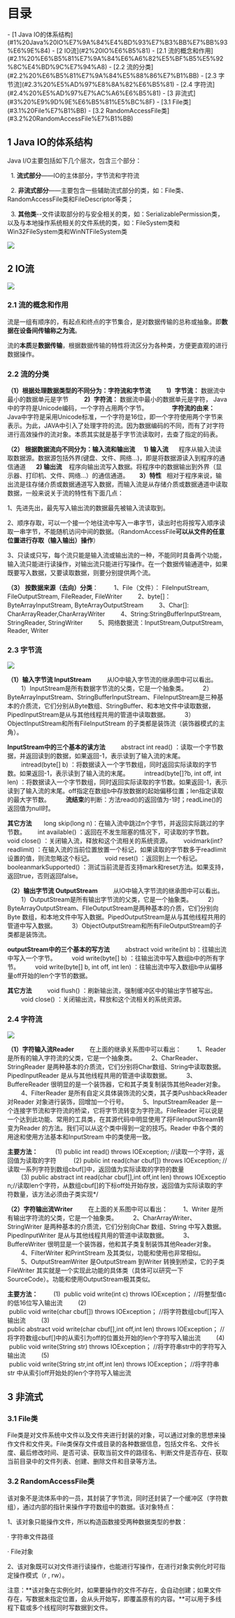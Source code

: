 <h1>目录</h1>
- [1 Java IO的体系结构](#1%20Java%20IO%E7%9A%84%E4%BD%93%E7%B3%BB%E7%BB%93%E6%9E%84)
- [2 IO流](#2%20IO%E6%B5%81)
	- [2.1 流的概念和作用](#2.1%20%E6%B5%81%E7%9A%84%E6%A6%82%E5%BF%B5%E5%92%8C%E4%BD%9C%E7%94%A8)
	- [2.2 流的分类](#2.2%20%E6%B5%81%E7%9A%84%E5%88%86%E7%B1%BB)
	- [2.3 字节流](#2.3%20%E5%AD%97%E8%8A%82%E6%B5%81)
	- [2.4 字符流](#2.4%20%E5%AD%97%E7%AC%A6%E6%B5%81)
- [3 非流式](#3%20%E9%9D%9E%E6%B5%81%E5%BC%8F)
	- [3.1 File类](#3.1%20File%E7%B1%BB)
	- [3.2 RandomAccessFile类](#3.2%20RandomAccessFile%E7%B1%BB)

## 1 Java IO的体系结构

Java I/O主要包括如下几个层次，包含三个部分：

  1. **流式部分**――IO的主体部分，字节流和字符流

  2. **非流式部分**――主要包含一些辅助流式部分的类，如：File类、RandomAccessFile类和FileDescriptor等类；

  3. **其他类**--文件读取部分的与安全相关的类，如：SerializablePermission类，以及与本地操作系统相关的文件系统的类，如：FileSystem类和Win32FileSystem类和WinNTFileSystem类

![](https://image-for.oss-cn-guangzhou.aliyuncs.com/for-obsidian/Java_Study/2_%E5%AD%A6%E4%B9%A0%E7%AC%94%E8%AE%B0/1_Java%E8%AF%AD%E8%A8%80%E6%A0%B8%E5%BF%83/1_Java%E5%9F%BA%E7%A1%80/1_Java%E5%A4%8D%E4%B9%A0%E7%AC%94%E8%AE%B0/image-20240228003634305.png)

## 2 IO流

![](https://image-for.oss-cn-guangzhou.aliyuncs.com/for-obsidian/Java_Study/2_%E5%AD%A6%E4%B9%A0%E7%AC%94%E8%AE%B0/1_Java%E8%AF%AD%E8%A8%80%E6%A0%B8%E5%BF%83/1_Java%E5%9F%BA%E7%A1%80/1_Java%E5%A4%8D%E4%B9%A0%E7%AC%94%E8%AE%B0/image-20240228003641107.png)

### 2.1 流的概念和作用

流是一组有顺序的，有起点和终点的字节集合，是对数据传输的总称或抽象。即**数据在设备间传输称之为流**。

流的**本质**是**数据传输**，根据数据传输的特性将流区分为各种类，方便更直观的进行数据操作。
### 2.2 流的分类

**（1）根据处理数据类型的不同分为：字符流和字节流**
        **1)**  **字节流：** 数据流中最小的数据单元是字节
        **2)**  **字符流：** 数据流中最小的数据单元是字符， Java中的字符是Unicode编码，一个字符占用两个字节。
             **字符流的由来：** Java中字符是采用Unicode标准，一个字符是16位，即一个字符使用两个字节来表示。为此，JAVA中引入了处理字符的流。因为数据编码的不同，而有了对字符进行高效操作的流对象。本质其实就是基于字节流读取时，去查了指定的码表。

**（2） 根据数据流向不同分为：输入流和输出流**
    **1) 输入流**
	     程序从输入流读取数据源。数据源包括外界(键盘、文件、网络…)，即是将数据源读入到程序的通信通道
     **2) 输出流**
	   程序向输出流写入数据。将程序中的数据输出到外界（显示器、打印机、文件、网络…）的通信通道。
     **3）特性**
	  相对于程序来说，输出流是往存储介质或数据通道写入数据，而输入流是从存储介质或数据通道中读取数据，一般来说关于流的特性有下面几点：

1、先进先出，最先写入输出流的数据最先被输入流读取到。

2、顺序存取，可以一个接一个地往流中写入一串字节，读出时也将按写入顺序读取一串字节，不能随机访问中间的数据。（RandomAccessFile**可以从文件的任意位置进行存取（输入输出）操作**）

3、只读或只写，每个流只能是输入流或输出流的一种，不能同时具备两个功能，输入流只能进行读操作，对输出流只能进行写操作。在一个数据传输通道中，如果既要写入数据，又要读取数据，则要分别提供两个流。

**（3） 按数据来源（去向）分类**：
        1、File（文件）： FileInputStream, FileOutputStream, FileReader, FileWriter
        2、byte[]：ByteArrayInputStream, ByteArrayOutputStream
        3、Char[]: CharArrayReader,CharArrayWriter
        4、String:StringBufferInputStream, StringReader, StringWriter
        5、网络数据流：InputStream,OutputStream, Reader, Writer
### 2.3 字节流

![](https://image-for.oss-cn-guangzhou.aliyuncs.com/for-obsidian/Java_Study/2_%E5%AD%A6%E4%B9%A0%E7%AC%94%E8%AE%B0/1_Java%E8%AF%AD%E8%A8%80%E6%A0%B8%E5%BF%83/1_Java%E5%9F%BA%E7%A1%80/1_Java%E5%A4%8D%E4%B9%A0%E7%AC%94%E8%AE%B0/image-20240228003856307.png)

**（1）输入字节流 InputStream**
        从IO中输入字节流的继承图中可以看出。
        1）InputStream是所有数据字节流的父类，它是一个抽象类。
        2）ByteArrayInputStream、StringBufferInputStream、FileInputStream是三种基本的介质流，它们分别从Byte数组、StringBuffer、和本地文件中读取数据，PipedInputStream是从与其他线程共用的管道中读取数据。
        3）ObjectInputStream和所有FileInputStream 的子类都是装饰流（装饰器模式的主角）。

**InputStream中的三个基本的读方法**
        abstract int read() ：读取一个字节数据，并返回读到的数据，如果返回-1，表示读到了输入流的末尾。
        intread(byte[] b) ：将数据读入一个字节数组，同时返回实际读取的字节数。如果返回-1，表示读到了输入流的末尾。
        intread(byte[]?b, int off, int len) ：将数据读入一个字节数组，同时返回实际读取的字节数。如果返回-1，表示读到了输入流的末尾。off指定在数组b中存放数据的起始偏移位置；len指定读取的最大字节数。
        **流结束**的判断：方法read()的返回值为-1时；readLine()的返回值为null时。

**其它方法**
      long skip(long n)：在输入流中跳过n个字节，并返回实际跳过的字节数。
      int available() ：返回在不发生阻塞的情况下，可读取的字节数。
      void close() ：关闭输入流，释放和这个流相关的系统资源。
      voidmark(int?readlimit) ：在输入流的当前位置放置一个标记，如果读取的字节数多于readlimit设置的值，则流忽略这个标记。
      void reset() ：返回到上一个标记。
      booleanmarkSupported() ：测试当前流是否支持mark和reset方法。如果支持，返回true，否则返回false。

**（2）输出字节流 OutputStream**
        从IO中输入字节流的继承图中可以看出。
        1）OutputStream是所有输出字节流的父类，它是一个抽象类。
        2）ByteArrayOutputStream、FIleOutputStream是两种基本的介质，它们分别向Byte 数组，和本地文件中写入数据。PipedOutputStream是从与其他线程共用的管道中写入数据。
        3）ObjectOutputStream和所有FileOutputStream的子类都是装饰流。

**outputStream中的三个基本的写方法**
        abstract void write(int b)：往输出流中写入一个字节。
        void write(byte[] b) ：往输出流中写入数组b中的所有字节。
        void write(byte[] b, int off, int len) ：往输出流中写入数组b中从偏移量off开始的len个字节的数据。

**其它方法**
        void flush() ：刷新输出流，强制缓冲区中的输出字节被写出。
        void close() ：关闭输出流，释放和这个流相关的系统资源。
### 2.4 字符流

![](https://image-for.oss-cn-guangzhou.aliyuncs.com/for-obsidian/Java_Study/2_%E5%AD%A6%E4%B9%A0%E7%AC%94%E8%AE%B0/1_Java%E8%AF%AD%E8%A8%80%E6%A0%B8%E5%BF%83/1_Java%E5%9F%BA%E7%A1%80/1_Java%E5%A4%8D%E4%B9%A0%E7%AC%94%E8%AE%B0/image-20240228004106854.png)

**（1）字符输入流Reader**
        在上面的继承关系图中可以看出：
        1、Reader是所有的输入字符流的父类，它是一个抽象类。
        2、CharReader、StringReader 是两种基本的介质流，它们分别将Char数组、String中读取数据。PipedInputReader 是从与其他线程共用的管道中读取数据。
        3、BuffereReader 很明显的是一个装饰器，它和其子类复制装饰其他Reader对象。
        4、FilterReader 是所有自定义具体装饰流的父类，其子类PushbackReader 对Reader 对象进行装饰，回增加一个行号。
        5、InputStreamReader 是一个连接字节流和字符流的桥梁，它将字节流转变为字符流。FileReader 可以说是一个达到此功能、常用的工具类，在其源代码中明显使用了将FileInputStream转变为Reader 的方法。我们可以从这个类中得到一定的技巧。Reader 中各个类的用途和使用方法基本和InputStream 中的类使用一致。

**主要方法：**
         (1) public int read() throws IOException; //读取一个字符，返回值为读取的字符 
        (2) public int read(char cbuf[]) throws IOException; //读取一系列字符到数组cbuf[]中，返回值为实际读取的字符的数量
        (3) public abstract int read(char cbuf[],int off,int len) throws IOException;//读取len个字符，从数组cbuf[]的下标off处开始存放，返回值为实际读取的字符数量，该方法必须由子类实现*/

**（2）字符输出流Writer**
        在上面的关系图中可以看出：
        1、Writer 是所有输出字符流的父类，它是一个抽象类。
        2、CharArrayWriter、StringWriter 是两种基本的介质流，它们分别向Char 数组、String 中写入数据。PipedInputWriter 是从与其他线程共用的管道中读取数据。
        3、BuffereWriter 很明显是一个装饰器，他和其子类复制装饰其他Reader对象。
        4、FilterWriter 和PrintStream 及其类似，功能和使用也非常相似。
        5、OutputStreamWriter 是OutputStream 到Writer 转换到桥梁，它的子类FileWriter 其实就是一个实现此功能的具体类（具体可以研究一下SourceCode）。功能和使用OutputStream极其类似。

**主要方法：**
        (1)  public void write(int c) throws IOException； //将整型值c的低16位写入输出流
        (2)  public void write(char cbuf[]) throws IOException； //将字符数组cbuf[]写入输出流
        (3)  public abstract void write(char cbuf[],int off,int len) throws IOException； //将字符数组cbuf[]中的从索引为off的位置处开始的len个字符写入输出流
        (4)  public void write(String str) throws IOException； //将字符串str中的字符写入输出流
        (5)  public void write(String str,int off,int len) throws IOException； //将字符串str 中从索引off开始处的len个字符写入输出流

## 3 非流式

### 3.1 File类

File类是对文件系统中文件以及文件夹进行封装的对象，可以通过对象的思想来操作文件和文件夹。File类保存文件或目录的各种数据信息，包括文件名、文件长度、最后修改时间、是否可读、获取当前文件的路径名、判断文件是否存在、获取当前目录中的文件列表、创建、删除文件和目录等方法。

### 3.2 RandomAccessFile类

该对象不是流体系中的一员，其封装了字节流，同时还封装了一个缓冲区（字符数组），通过内部的指针来操作字符数组中的数据。该对象特点：

1、该对象只能操作文件，所以构造函数接受两种数据类型的参数：

· 字符串文件路径

· File对象

2、该对象既可以对文件进行读操作，也能进行写操作，在进行对象实例化时可指定操作模式（r , rw）。

注意：**该对象在实例化时，如果要操作的文件不存在，会自动创建；如果文件存在，写数据未指定位置，会从头开始写，即覆盖原有的内容。**可以用于多线程下载或多个线程同时写数据到文件。

